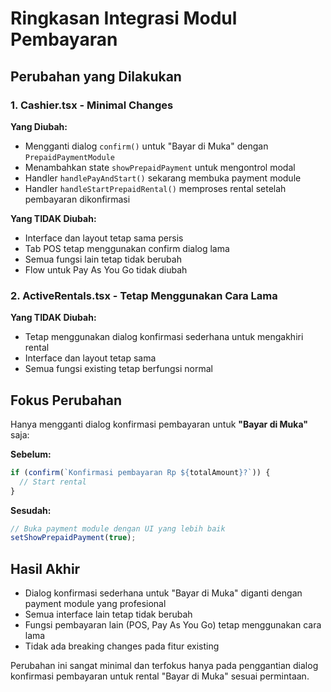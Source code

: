 # Ringkasan Integrasi Modul Pembayaran

## Perubahan yang Dilakukan

### 1. Cashier.tsx - Minimal Changes
**Yang Diubah:**
- Mengganti dialog `confirm()` untuk "Bayar di Muka" dengan `PrepaidPaymentModule`
- Menambahkan state `showPrepaidPayment` untuk mengontrol modal
- Handler `handlePayAndStart()` sekarang membuka payment module
- Handler `handleStartPrepaidRental()` memproses rental setelah pembayaran dikonfirmasi

**Yang TIDAK Diubah:**
- Interface dan layout tetap sama persis
- Tab POS tetap menggunakan confirm dialog lama
- Semua fungsi lain tetap tidak berubah
- Flow untuk Pay As You Go tidak diubah

### 2. ActiveRentals.tsx - Tetap Menggunakan Cara Lama
**Yang TIDAK Diubah:**
- Tetap menggunakan dialog konfirmasi sederhana untuk mengakhiri rental
- Interface dan layout tetap sama
- Semua fungsi existing tetap berfungsi normal

## Fokus Perubahan

Hanya mengganti dialog konfirmasi pembayaran untuk **"Bayar di Muka"** saja:

**Sebelum:**
```javascript
if (confirm(`Konfirmasi pembayaran Rp ${totalAmount}?`)) {
  // Start rental
}
```

**Sesudah:**
```javascript
// Buka payment module dengan UI yang lebih baik
setShowPrepaidPayment(true);
```

## Hasil Akhir

- Dialog konfirmasi sederhana untuk "Bayar di Muka" diganti dengan payment module yang profesional
- Semua interface lain tetap tidak berubah
- Fungsi pembayaran lain (POS, Pay As You Go) tetap menggunakan cara lama
- Tidak ada breaking changes pada fitur existing

Perubahan ini sangat minimal dan terfokus hanya pada penggantian dialog konfirmasi pembayaran untuk rental "Bayar di Muka" sesuai permintaan.